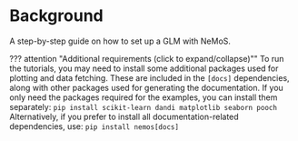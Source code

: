 # Background

A step-by-step guide on how to set up a GLM with NeMoS.

??? attention "Additional requirements (click to expand/collapse)""
    To run the tutorials, you may need to install some additional packages used for plotting and data fetching. These are included in the `[docs]` dependencies, along with other packages used for generating the documentation.
    If you only need the packages required for the examples, you can install them separately:
    ```
    pip install scikit-learn dandi matplotlib seaborn pooch
    ```
    Alternatively, if you prefer to install all documentation-related dependencies, use:
    ```
    pip install nemos[docs]
    ```